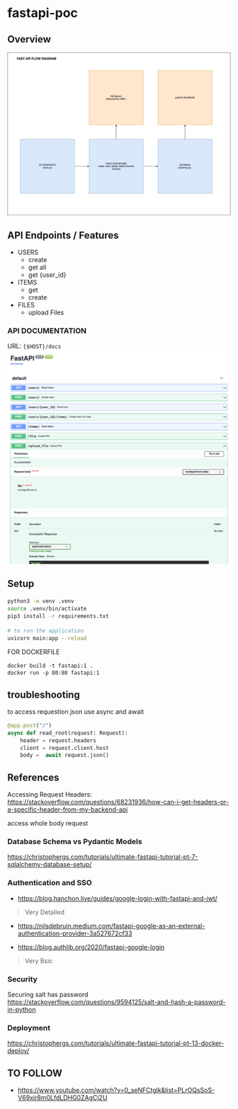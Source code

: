 # fastapi-poc

## Overview

![fastapi-0]


## API Endpoints / Features

- USERS
  - create
  - get all
  - get {user_id}
- ITEMS
  - get
  - create
- FILES
  - upload Files

### API DOCUMENTATION

URL: `{$HOST}/docs`
![fastapi-1-docs]



## Setup 
```bash
python3 -m venv .venv
source .venv/bin/activate
pip3 install -r requirements.txt 

# to run the application 
uvicorn main:app --reload
```

FOR DOCKERFILE

```
docker build -t fastapi:1 .  
docker run -p 80:80 fastapi:1 
```

## troubleshooting

to access requestion json use async and await 

```python
@app.post("/")
async def read_root(request: Request):
    header = request.headers
    client = request.client.host
    body =  await request.json()
```


## References

Accessing Request Headers:
https://stackoverflow.com/questions/68231936/how-can-i-get-headers-or-a-specific-header-from-my-backend-api

access whole body request

### Database Schema vs Pydantic Models

https://christophergs.com/tutorials/ultimate-fastapi-tutorial-pt-7-sqlalchemy-database-setup/

### Authentication and SSO 

- https://blog.hanchon.live/guides/google-login-with-fastapi-and-jwt/
> Very Detailed 
 
- https://nilsdebruin.medium.com/fastapi-google-as-an-external-authentication-provider-3a527672cf33

- https://blog.authlib.org/2020/fastapi-google-login
> Very Bsic


### Security 
Securing salt has password 
https://stackoverflow.com/questions/9594125/salt-and-hash-a-password-in-python

### Deployment 

https://christophergs.com/tutorials/ultimate-fastapi-tutorial-pt-13-docker-deploy/

## TO FOLLOW 
- https://www.youtube.com/watch?v=0_seNFCtglk&list=PLrOQsSoS-V69xir8m0LfdLDHG0ZAgCj2U

<!-- LINKS -->
[fastapi-0]: ./uploads/fastapi-flow.jpeg
[fastapi-1-docs]: ./uploads/fastapi-docs.png
